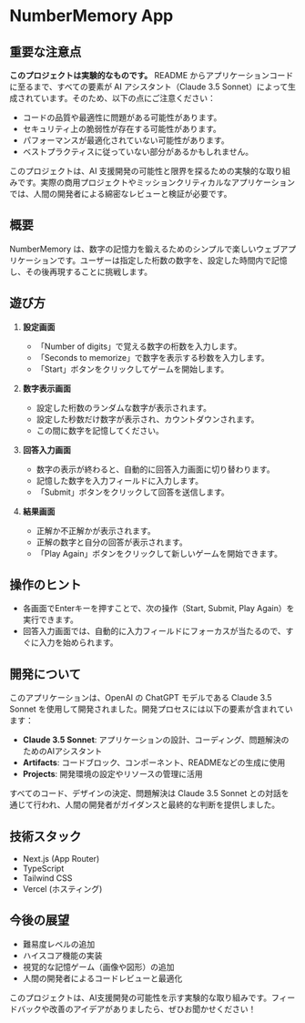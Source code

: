 # NumberMemory App

## 重要な注意点

**このプロジェクトは実験的なものです。**
README からアプリケーションコードに至るまで、すべての要素が AI アシスタント（Claude 3.5 Sonnet）によって生成されています。そのため、以下の点にご注意ください：

- コードの品質や最適性に問題がある可能性があります。
- セキュリティ上の脆弱性が存在する可能性があります。
- パフォーマンスが最適化されていない可能性があります。
- ベストプラクティスに従っていない部分があるかもしれません。

このプロジェクトは、AI 支援開発の可能性と限界を探るための実験的な取り組みです。実際の商用プロジェクトやミッションクリティカルなアプリケーションでは、人間の開発者による綿密なレビューと検証が必要です。

## 概要
NumberMemory は、数字の記憶力を鍛えるためのシンプルで楽しいウェブアプリケーションです。ユーザーは指定した桁数の数字を、設定した時間内で記憶し、その後再現することに挑戦します。

## 遊び方

1. **設定画面**
   - 「Number of digits」で覚える数字の桁数を入力します。
   - 「Seconds to memorize」で数字を表示する秒数を入力します。
   - 「Start」ボタンをクリックしてゲームを開始します。

2. **数字表示画面**
   - 設定した桁数のランダムな数字が表示されます。
   - 設定した秒数だけ数字が表示され、カウントダウンされます。
   - この間に数字を記憶してください。

3. **回答入力画面**
   - 数字の表示が終わると、自動的に回答入力画面に切り替わります。
   - 記憶した数字を入力フィールドに入力します。
   - 「Submit」ボタンをクリックして回答を送信します。

4. **結果画面**
   - 正解か不正解かが表示されます。
   - 正解の数字と自分の回答が表示されます。
   - 「Play Again」ボタンをクリックして新しいゲームを開始できます。

## 操作のヒント
- 各画面でEnterキーを押すことで、次の操作（Start, Submit, Play Again）を実行できます。
- 回答入力画面では、自動的に入力フィールドにフォーカスが当たるので、すぐに入力を始められます。

## 開発について

このアプリケーションは、OpenAI の ChatGPT モデルである Claude 3.5 Sonnet を使用して開発されました。開発プロセスには以下の要素が含まれています：

- **Claude 3.5 Sonnet**: アプリケーションの設計、コーディング、問題解決のためのAIアシスタント
- **Artifacts**: コードブロック、コンポーネント、READMEなどの生成に使用
- **Projects**: 開発環境の設定やリソースの管理に活用

すべてのコード、デザインの決定、問題解決は Claude 3.5 Sonnet との対話を通じて行われ、人間の開発者がガイダンスと最終的な判断を提供しました。

## 技術スタック

- Next.js (App Router)
- TypeScript
- Tailwind CSS
- Vercel (ホスティング)


## 今後の展望

- 難易度レベルの追加
- ハイスコア機能の実装
- 視覚的な記憶ゲーム（画像や図形）の追加
- 人間の開発者によるコードレビューと最適化

このプロジェクトは、AI支援開発の可能性を示す実験的な取り組みです。フィードバックや改善のアイデアがありましたら、ぜひお聞かせください！
